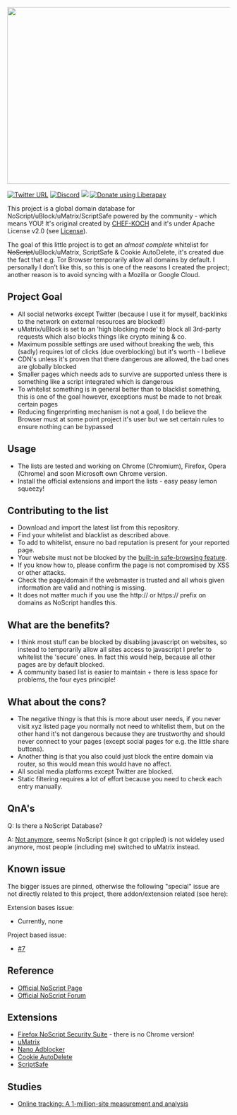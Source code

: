 <p align="center">
  <img width="600" height="400" src="https://s3.amazonaws.com/www-codefuel-wp-cdn/wp-content/uploads/2015/10/26064244/The-Ad-Blocker-Landscape.jpg">
</p>

[![Twitter URL](https://img.shields.io/twitter/url/https/twitter.com/fold_left.svg?style=social&label=Follow%20%40CHEF-KOCH)](https://twitter.com/CKsTechNews)
[![Discord](https://img.shields.io/discord/418256415874875402.svg?colorA=7289da&colorB=99aab5&label=Discord&logo=discord&maxAge=60)](https://discord.me/CHEF-KOCH)
<img src="http://img.shields.io/liberapay/receives/CHEF-KOCH.svg?logo=liberapay">
<noscript><a href="https://liberapay.com/CHEF-KOCH/donate"><img alt="Donate using Liberapay" src="https://liberapay.com/assets/widgets/donate.svg"></a></noscript>

This project is a global domain database for NoScript/uBlock/uMatrix/ScriptSafe powered by the community - which means YOU! It's original created by [CHEF-KOCH](https://github.com/CHEF-KOCH) and it's under Apache License v2.0 (see [License](https://github.com/CHEF-KOCH/NoScript-Whitelist/blob/master/LICENSE)). 


The goal of this little project is to get an _almost complete_ whitelist for ~~NoScript~~/uBlock/uMatrix, ScriptSafe & Cookie AutoDelete, it's created due the fact that e.g. Tor Browser temporarily allow all domains by default. I personally I don't like this, so this is one of the reasons I created the project; another reason is to avoid syncing with a Mozilla or Google Cloud.


Project Goal
---------------

* All social networks except Twitter (because I use it for myself, backlinks to the network on external resources are blocked!)
* uMatrix/uBlock is set to an 'high blocking mode' to block all 3rd-party requests which also blocks things like crypto mining & co.
* Maximum possible settings are used without breaking the web, this (sadly) requires lot of clicks (due overblocking) but it's worth - I believe
* CDN's unless it's proven that there dangerous are allowed, the bad ones are globally blocked
* Smaller pages which needs ads to survive are supported unless there is something like a script integrated which is dangerous 
* To whitelist something is in general better than to blacklist something, this is one of the goal however, exceptions must be made to not break certain pages
* Reducing fingerprinting mechanism is not a goal, I do believe the Browser must at some point project it's user but we set certain rules to ensure nothing can be bypassed


Usage
---------------

* The lists are tested and working on Chrome (Chromium), Firefox, Opera (Chrome) and soon Microsoft own Chrome version.
* Install the official extensions and import the lists - easy peasy lemon squeezy!


Contributing to the list
---------------

* Download and import the latest list from this repository.
* Find your whitelist and blacklist as described above.
* To add to whitelist, ensure no bad reputation is present for your reported page.
* Your website must not be blocked by the [built-in safe-browsing feature](https://www.google.com/safebrowsing/static/faq.html).
* If you know how to, please confirm the page is not compromised by XSS or other attacks.
* Check the page/domain if the webmaster is trusted and all whois given information are valid and nothing is missing.
* It does not matter much if you use the http:// or https:// prefix on domains as NoScript handles this.


What are the benefits?
---------------

* I think most stuff can be blocked by disabling javascript on websites, so instead to temporarily allow all sites access to javascript I prefer to whitelist the 'secure' ones. In fact this would help, because all other pages are by default blocked.
* A community based list is easier to maintain + there is less space for problems, the four eyes principle! 


What about the cons?
---------------

* The negative thingy is that this is more about user needs, if you never visit xyz listed page you normally not need to whitelist them, but on the other hand it's not dangerous because they are trustworthy and should never connect to your pages (except social pages for e.g. the little share buttons).
* Another thing is that you also could just block the entire domain via router, so this would mean this would have no affect. 
* All social media platforms except Twitter are blocked.
* Static filtering requires a lot of effort because you need to check each entry manually.


QnA's
---------------

Q: Is there a NoScript Database?


A: [Not anymore](https://github.com/CHEF-KOCH/Blocker-database/issues/16), seems NoScript (since it got crippled) is not wideley used anymore, most people (including me) switched to uMatrix instead.


Known issue
---------------

The bigger issues are pinned, otherwise the following "special" issue are not directly related to this project, there addon/extension related (see here):


Extension bases issue:

* Currently, none 


Project based issue:

* [#7](https://github.com/CHEF-KOCH/NoScript-Whitelist/issues/7)



Reference
-----------------

* [Official NoScript Page](https://noscript.net/)
* [Official NoScript Forum](https://forums.informaction.com/viewforum.php?f=3)


Extensions
-----------------

* [Firefox NoScript Security Suite](https://addons.mozilla.org/en-US/firefox/addon/noscript/) - there is no Chrome version!
* [uMatrix](https://github.com/gorhill/uMatrix)
* [Nano Adblocker](https://github.com/NanoAdblocker/NanoCore#nano-adblocker-core)
* [Cookie AutoDelete](https://github.com/Cookie-AutoDelete/Cookie-AutoDelete)
* [ScriptSafe](https://github.com/andryou/scriptsafe)


Studies
-----------------

* [Online tracking: A 1-million-site measurement and analysis](https://webtransparency.cs.princeton.edu/webcensus/)
